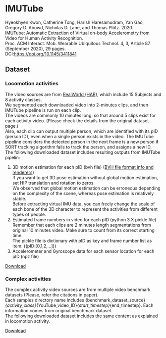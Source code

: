 # IMUTube
Hyeokhyen Kwon, Catherine Tong, Harish Haresamudram, Yan Gao, Gregory D. Abowd, Nicholas D. Lane, and Thomas Plötz. 2020. \
IMUTube: Automatic Extraction of Virtual on-body Accelerometry from Video for Human Activity Recognition. \
Proc. ACM Interact. Mob. Wearable Ubiquitous Technol. 4, 3, Article 87 (September 2020), 29 pages. \
DOI:https://doi.org/10.1145/3411841

## Dataset
### Locomotion activities
The video sources are from [RealWorld (HAR)](https://sensor.informatik.uni-mannheim.de/#dataset_realworld), which include 15 Subjects and 8 activity classes.\
We segmented each downloaded video into 2-minutes clips, and then IMUTube pipeline is run on each clip.\
The videos are commonly 10 minutes long, so that around 5 clips exist for each activity video. (Please check the details from the original dataset page.)\
Also, each clip can output multiple person, which are identified with its pID (person ID), even when a single person exists in the video. The IMUTube pipeline considers the detected person in the next frame is a new person if SORT tracking algorithm fails to track the person, and assigns a new ID.\
The following downloaded dataset includes resulting outputs from IMUTube pipelin:
1. 3D motion estimation for each pID (bvh file) ([BVH file format info and renderers](http://www.cs.man.ac.uk/~toby/bvh/))\
If you want to get 3D pose estimation without global motion estimation, set HIP translation and rotation to zeros. \
We observed that global motion estimation can be erroneous depending on the complexity of the scene, whereas pose estimation is relatively stable.\
Before extracting virtual IMU data, you can freely change the scale of each bone of the 3D character to represent the activities from different types of people.
2. Estimated frame numbers in video for each pID (python 3.X pickle file) \
Remember that each clips are 2 minutes length segmentations from original 10 minutes video. Make sure to count from its correct starting time.\
The pickle file is dictionary with pID as key and frame number list as item. ({pID:[0,1,2,...]})
3. Accelerometer and Gyroscope data for each sensor location for each pID (npz file)

[Download]()

### Complex activities
The complex activity video sources are from multiple video benchmark datasets (Please, refer the citations in paper).\
Each samples directory name includes {benchmark_dataset_source}_{activity_class}_{YouTube_video_ID}_{start_timestep}_{end_timestep}. Each information comes from original benchmark dataset.\
The following downloaded dataset includes the same content as explained in locomotion activity.

[Download]()
